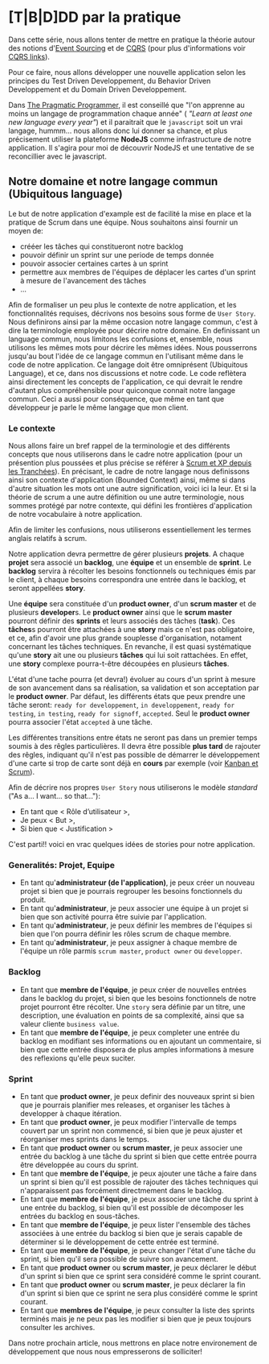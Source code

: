 # [T|B|D]DD par la pratique

Dans cette série, nous allons tenter de mettre en pratique la théorie autour des notions 
d'[Event Sourcing][event-sourcing] et de [CQRS][cqrs] (pour plus d'informations voir [CQRS links][cqrs-links]).

Pour ce faire, nous allons développer une nouvelle application selon les principes du Test Driven Developpement,
du Behavior Driven Developpement et du Domain Driven Developpement.

[event-sourcing]:http://technbolts.tumblr.com/post/11317032794
[cqrs]:http://martinfowler.com/bliki/CQRS.html
[cqrs-links]:http://technbolts.tumblr.com/post/10529825424

Dans [The Pragmatic Programmer](http://pragprog.com/refer/pragpub24/titles/tpp/the-pragmatic-programmer), 
il est conseillé que "l'on apprenne au moins un langage de programmation chaque année" (
*"Learn at least one new language every year"*) et il paraitrait que le `javascript` soit un vrai langage,
hummm... nous allons donc lui donner sa chance, et plus précisement utiliser la plateforme **NodeJS**
comme infrastructure de notre application. Il s'agira pour moi de découvrir NodeJS et une tentative de
se reconcillier avec le javascript.

## Notre domaine et notre langage commun (Ubiquitous language)

Le but de notre application d'example est de facilité la mise en place et la pratique de Scrum dans une équipe.
Nous souhaitons ainsi fournir un moyen de:

* crééer les tâches qui constitueront notre backlog
* pouvoir définir un sprint sur une periode de temps donnée
* pouvoir associer certaines cartes à un sprint
* permettre aux membres de l'équipes de déplacer les cartes d'un sprint à mesure de l'avancement des tâches
* ...

Afin de formaliser un peu plus le contexte de notre application, et les fonctionnalités requises, décrivons nos besoins sous
forme de `User Story`. Nous definirons ainsi par la même occasion notre langage commun, c'est à dire la terminologie employée
pour décrire notre domaine. En definissant un language commun, nous limitons les confusions et, ensemble, nous utilisons les 
mêmes mots pour décrire les mêmes idées. Nous pousserrons jusqu'au bout l'idée de ce langage commun en l'utilisant même dans
le code de notre application. Ce langage doit être omniprésent (Ubiquitous Language), et ce, dans nos discussions et notre 
code. Le code reflètera ainsi directement les concepts de l'application, ce qui devrait le rendre d'autant plus compréhensible
pour quiconque connait notre langage commun. Ceci a aussi pour conséquence, que même en tant que développeur je parle le 
même langage que mon client.

### Le contexte

Nous allons faire un bref rappel de la terminologie et des différents concepts que nous utiliserons dans le cadre
notre application (pour un présention plus poussées et plus précise se référer à [Scrum et XP depuis les Tranchées][scrum-xp-trenches]).
En précisant, le cadre de notre langage nous definissons ainsi son contexte d'application (Bounded Context) ainsi,
même si dans d'autre situation les mots ont une autre signification, voici ici la leur. Et si la théorie de
scrum a une autre définition ou une autre terminologie, nous sommes protégé par notre contexte, qui défini les
frontières d'application de notre vocabulaire à notre application.

[scrum-xp-trenches]:ftp://ftp-developpez.com/henrik-kniberg/agile/scrum/ScrumAndXpFromTheTrenchesFrench.pdf

Afin de limiter les confusions, nous utiliserons essentiellement les termes anglais relatifs à scrum.

Notre application devra permettre de gérer plusieurs **projets**. A chaque **projet** sera associé un **backlog**,
une **équipe** et un ensemble de **sprint**.
Le **backlog** servira à récolter les besoins fonctionnels ou techniques émis par le client, à chaque besoins
correspondra une entrée dans le backlog, et seront appellées **story**. 

Une **équipe** sera constituée d'un **product owner**, d'un **scrum master** et de plusieurs
**developer**s. Le **product owner** ainsi que le **scrum master** pourront définir des **sprints** et leurs
associés des tâches (**task**). Ces **tâches**s pourront être attachées à une **story** mais ce n'est pas obligatoire, et ce,
afin d'avoir une plus grande souplesse d'organisation, notament concernant les tâches techniques. En revanche, il est
quasi systématique qu'une **story** ait une ou plusieurs **tâches** qui lui soit rattachées. En effet, une **story**
complexe pourra-t-être découpées en plusieurs **tâches**.

L'état d'une tache pourra (et devra!) évoluer au cours d'un sprint à mesure de son avancement dans sa réalisation, 
sa validation et son acceptation par le **product owner**. Par défaut, les différents états que peux prendre une tâche 
seront: `ready for developpement`, `in developpement`, `ready for testing`, `in testing`, `ready for signoff`, `accepted`.
Seul le **product owner** pourra associer l'état `accepted` à une tâche. 

Les différentes transitions entre états ne seront pas dans un premier temps soumis à des rêgles particulières. 
Il devra être possible **plus tard** de rajouter des rêgles, indiquant qu'il n'est pas possible de démarrer 
le développement d'une carte si trop de carte sont déjà en **cours** par exemple (voir [Kanban et Scrum][kanban-scrum-fr]).

[kanban-scrum-fr]:http://www.infoq.com/resource/news/2010/01/kanban-scrum-minibook/en/resources/KanbanAndScrum-French.pdf


Afin de décrire nos propres `User Story` nous utiliserons le modèle *standard* ("As a... I want... so that..."):

* En tant que  < Rôle d’utilisateur >,
* Je peux  < But >,
* Si bien que  < Justification >

C'est parti!! voici en vrac quelques idées de stories pour notre application.

### Generalités: Projet, Equipe

* En tant qu'**administrateur (de l'application)**, je peux créer un nouveau projet si bien que je pourrais 
  regrouper les besoins fonctionnels du produit.
* En tant qu'**administrateur**, je peux associer une équipe à un projet si bien que son 
  activité pourra être suivie par l'application.
* En tant qu'**administrateur**, je peux définir les membres de l'équipes si bien que l'on pourra définir
  les rôles scrum de chaque membre.
* En tant qu'**administrateur**, je peux assigner à chaque membre de l'équipe un rôle parmis `scrum master`,
  `product owner` ou `developper`.


### Backlog

* En tant que **membre de l'équipe**, je peux créer de nouvelles entrées dans le backlog du projet, si bien que les besoins fonctionnels de notre projet pourront être récolter. 
  Une `story` sera définie par un titre, une description, une évaluation en points de sa complexité, ainsi que sa valeur cliente `business value`.
* En tant que **membre de l'équipe**, je peux completer une entrée du backlog en modifiant ses informations ou en 
  ajoutant un commentaire, si bien que cette entrée disposera de plus amples informations à mesure des reflexions
  qu'elle peux suciter.

### Sprint

* En tant que **product owner**, je peux definir des nouveaux sprint si bien que je pourrais planifier mes releases,
  et organiser les tâches à developper à chaque itération.
* En tant que **product owner**, je peux modifier l'intervalle de temps couvert par un sprint non commencé, si bien que
  je peux ajuster et réorganiser mes sprints dans le temps. 
* En tant que **product owner** ou **scrum master**, je peux associer une entrée du backlog à une tâche du sprint si bien
  que cette entrée pourra être développée au cours du sprint.
* En tant que **membre de l'équipe**, je peux ajouter une tâche a faire dans un sprint si bien qu'il est possible
  de rajouter des tâches techniques qui n'apparaissent pas forcément directmement dans le backlog.
* En tant que **membre de l'équipe**, je peux associer une tâche du sprint à une entrée du backlog, si bien qu'il est 
  possible de décomposer les entrées du backlog en sous-tâches. 
* En tant que **membre de l'équipe**, je peux lister l'ensemble des tâches associées à une entrée du backlog 
  si bien que je serais capable de déterminer si le développement de cette entrée est terminé.
* En tant que **membre de l'équipe**, je peux changer l'état d'une tâche du sprint, si bien qu'il sera possible de suivre
  son avancement. 
* En tant que **product owner** ou **scrum master**, je peux déclarer le début d'un sprint si bien que ce sprint sera
  considéré comme le sprint courant.
* En tant que **product owner** ou **scrum master**, je peux déclarer la fin d'un sprint si bien que ce sprint ne sera
  plus considéré comme le sprint courant.
* En tant que **membres de l'équipe**, je peux consulter la liste des sprints terminés mais je ne peux
  pas les modifier si bien que je peux toujours consulter les archives.


Dans notre prochain article, nous mettrons en place notre environement de développement que nous nous
empresserons de solliciter!
